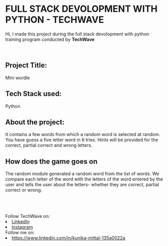 # FULL STACK DEVOLOPMENT WITH PYTHON - TECHWAVE

Hi, I made this project during the full stack devolopment with python training program conducted by <b>TechWave</b>

<br>

## Project Title:
Mini wordle 

## Tech Stack used:
Python

## About the project:
It contains a few words from which a random word is selected at random. You have guess a five letter word in 6 tries. Hints will be provided for the correct, partial correct and wrong letters.

## How does the game goes on
The random module generated a random word from the list of words. We compare each letter of the word with the letters of the word entered by the user and tells the user about the letters- whether they are correct, partial correct or wrong.

</br>

<br>
<br>
Follow TechWave on: 
<li><a href="https://www.linkedin.com/company/techwave-courses/">LinkedIn</a>
<li><a href="https://www.instagram.com/techwave.courses/">Instagram</a>
<br>
Follow me on: 
<li><a href="">https://www.linkedin.com/in/kunika-mittal-135a0022a</a>




